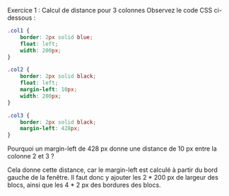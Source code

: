 Exercice 1 : Calcul de distance pour 3 colonnes
Observez le code CSS ci-dessous :

```css
.col1 {
    border: 2px solid blue;
    float: left;
    width: 200px;
}

.col2 {
    border: 2px solid black;
    float: left;
    margin-left: 10px;
    width: 200px;
}

.col3 {
    border: 2px solid black;
    margin-left: 428px;
}
```

Pourquoi un margin-left de 428 px donne une distance de 10 px entre la colonne 2 et 3 ?

Cela donne cette distance, car le margin-left est calculé à partir du bord gauche de la fenêtre.
Il faut donc y ajouter les 2 * 200 px de largeur des blocs, ainsi que les 4 * 2 px des bordures des blocs.
